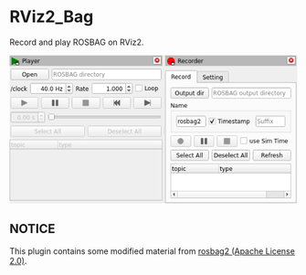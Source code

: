 # RViz2_Bag

Record and play ROSBAG on RViz2.

![img_01](img/img_01.png)

## NOTICE

This plugin contains some modified material from [rosbag2 (Apache License 2.0)](https://github.com/ros2/rosbag2).
